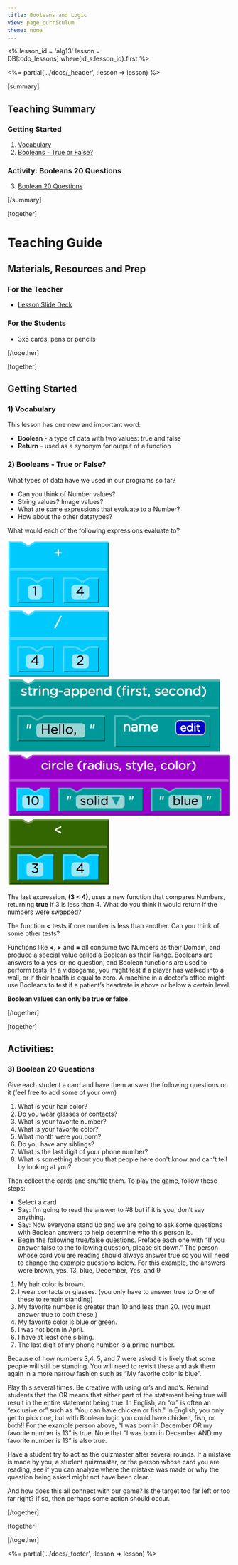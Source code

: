 ```yaml
---
title: Booleans and Logic
view: page_curriculum
theme: none
---
```


<%
lesson_id = 'alg13'
lesson = DB[:cdo_lessons].where(id_s:lesson_id).first
%>

<%= partial('../docs/_header', :lesson => lesson) %>

[summary]

## Teaching Summary
### **Getting Started**
 
1) [Vocabulary](#Vocab)<br/>
2) [Booleans - True or False?](#GetStarted)  

### **Activity: Booleans 20 Questions**  

3) [Boolean 20 Questions](#Activity1)   

<!--
### **Assessment**
4) [Boolean Assessment](#Assessment)
-->

[/summary]

[together]

# Teaching Guide

## Materials, Resources and Prep

### For the Teacher
- [Lesson Slide Deck](https://docs.google.com/a/code.org/presentation/d/1lUA5nx8ILAPwjAEl70Hw0ADGflzOtX1L2pIXtNU2B0U/)

### For the Students
- 3x5 cards, pens or pencils

[/together]

[together]

## Getting Started


### <a name="Vocab"></a> 1) Vocabulary
This lesson has one new and important word:<br/>

- **Boolean** - a type of data with two values: true and false
- **Return** - used as a synonym for output of a function

### <a name="GetStarted"></a> 2) Booleans - True or False?

What types of data have we used in our programs so far?

- Can you think of Number values?
- String values? Image values?
- What are some expressions that evaluate to a Number?
- How about the other datatypes?

What would each of the following expressions evaluate to?

<img src="oneplusfour.png" style="max-width: 100%"/><br/>
<img src="fourdivtwo.png" style="max-width: 100%"/><br/>
<img src="string-append.png" style="max-width: 100%"/><br/>
<img src="circleten.png" style="max-width: 100%"/><br/>
<img src="threelessthanfour.png" style="max-width: 100%"/>

The last expression, **(3 < 4)**, uses a new function that compares Numbers, returning **true** if 3 is less than 4. What do you think it would return if the numbers were swapped?

The function **<** tests if one number is less than another. Can you think of some other tests?

Functions like **<**, **>** and **=** all consume two Numbers as their Domain, and produce a special value called a Boolean as their Range. Booleans are answers to a yes-or-no question, and Boolean functions are used to perform tests. In a videogame, you might test if a player has walked into a wall, or if their health is equal to zero. A machine in a doctor’s office might use Booleans to test if a patient’s heartrate is above or below a certain level. 

**Boolean values can only be true or false.**
 

[/together]

[together]

## Activities:
### <a name="Activity1"></a> 3) Boolean 20 Questions

Give each student a card and have them answer the following questions on it (feel free to add some of your own)

1. What is your hair color?
2. Do you wear glasses or contacts?
3. What is your favorite number?
4. What is your favorite color?
5. What month were you born?
6. Do you have any siblings?
7. What is the last digit of your phone number?
8. What is something about you that people here don't know and can't tell by looking at you?

Then collect the cards and shuffle them. To play the game, follow these steps:

 - Select a card
 - Say: I’m going to read the answer to #8 but if it is you, don’t say anything.
 - Say: Now everyone stand up and we are going to ask some questions with Boolean answers to help determine who this person is.
 - Begin the following true/false questions.  Preface each one with “If you answer false to the following question, please sit down.”  The person whose card you are reading should always answer true so you will need to change the example questions below.  For this example, the answers were brown, yes, 13, blue, December, Yes, and 9

1. My hair color is brown.
2. I wear contacts or glasses.  (you only have to answer true to One of these to remain standing)
3. My favorite number is greater than 10 and less than 20. (you must answer true to both these.)
4. My favorite color is blue or green.
5. I was not born in April.
6. I have at least one sibling.
7. The last digit of my phone number is a prime number.

Because of how numbers 3,4, 5, and 7 were asked it is likely that some people will still be standing.  You will need to revisit these and ask them again in a more narrow fashion such as “My favorite color is blue”.

Play this several times.  Be creative with using or’s and and’s.  Remind students that the OR means that either part of the statement being true will result in the entire statement being true.  In English, an “or” is often an “exclusive or” such as “You can have chicken or fish.”  In English, you only get to pick one, but with Boolean logic you could have chicken, fish, or both!!  For the example person above, “I was born in December OR my favorite number is 13” is true.  Note that “I was born in December AND my favorite number is 13” is also true.

Have a student try to act as the quizmaster after several rounds.  If a mistake is made by you, a student quizmaster, or the person whose card you are reading, see if you can analyze where the mistake was made or why the question being asked might not have been clear.

And how does this all connect with our game?  Is the target too far left or too far right?  If so, then perhaps some action should occur.

[/together]

[together]

<!--
## Assessment 
### <a name="Assessment"></a>4) Booleans Assessment

Visit [MSM Stage 13](http://studio.code.org/s/algebra/stage/13/puzzle/1) in Code Studio to complete the assessments.
-->

[/together]

<%= partial('../docs/_footer', :lesson => lesson) %>